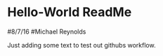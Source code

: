 # Hello-World ReadMe
#8/7/16
#Michael Reynolds

Just adding some text to test out githubs workflow.
